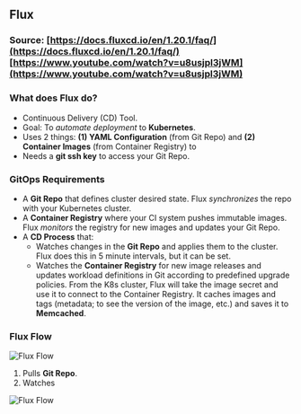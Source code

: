 ## Flux
### Source: [https://docs.fluxcd.io/en/1.20.1/faq/](https://docs.fluxcd.io/en/1.20.1/faq/) [https://www.youtube.com/watch?v=u8usjpl3jWM](https://www.youtube.com/watch?v=u8usjpl3jWM)

### What does Flux do?
- Continuous Delivery (CD) Tool.
- Goal: To *automate deployment* to **Kubernetes**.
- Uses 2 things: **(1) YAML Configuration** (from Git Repo) and **(2) Container Images** (from Container Registry) to 
- Needs a **git ssh key** to access your Git Repo.

### GitOps Requirements
- A **Git Repo** that defines cluster desired state. Flux *synchronizes* the repo with your Kubernetes cluster.
- A **Container Registry** where your CI system pushes immutable images. Flux *monitors* the registry for new images and updates your Git Repo.
- A **CD Process** that:
	- Watches changes in the **Git Repo** and applies them to the cluster. Flux does this in 5 minute intervals, but it can be set.
	- Watches the **Container Registry** for new image releases and updates workload definitions in Git according to predefined upgrade policies. From the K8s cluster, Flux will take the image secret and use it to connect to the Container Registry. It caches images and tags (metadata; to see the version of the image, etc.) and saves it to **Memcached**.

### Flux Flow
![Flux Flow](https://i.ibb.co/pZdWPkc/Screen-Shot-2020-08-25-at-9-40-55.png)
1. Pulls **Git Repo**.
2. Watches 

![Flux Flow](https://i.ibb.co/YhFnChf/Screen-Shot-2020-08-25-at-9-46-14.png)
<!--stackedit_data:
eyJoaXN0b3J5IjpbMTU3ODg2NDE0NCwyMDkwMDM0OV19
-->